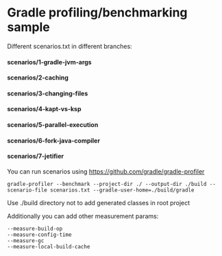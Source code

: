 # Gradle profiling/benchmarking sample

Different scenarios.txt in different branches:
  #### scenarios/1-gradle-jvm-args
  #### scenarios/2-caching
  #### scenarios/3-changing-files
  #### scenarios/4-kapt-vs-ksp
  #### scenarios/5-parallel-execution
  #### scenarios/6-fork-java-compiler
  #### scenarios/7-jetifier

  You can run scenarios using https://github.com/gradle/gradle-profiler

```text
gradle-profiler --benchmark --project-dir ./ --output-dir ./build --scenario-file scenarios.txt --gradle-user-home=./build/gradle
```
Use ./build directory not to add generated classes in root project

Additionally you can add other measurement params:
```text
--measure-build-op 
--measure-config-time 
--measure-gc 
--measure-local-build-cache
```
